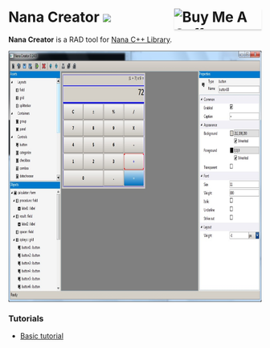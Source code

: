 # Nana Creator [![](https://img.shields.io/badge/dependencies-nana%20Lib%201.6.2-blue.svg?longCache=true&style=for-the-badge)](https://github.com/cnjinhao/nana) <a href="https://www.buymeacoffee.com/besh81" target="_blank"><img align="right" src="https://www.buymeacoffee.com/assets/img/custom_images/orange_img.png" alt="Buy Me A Coffee" style="height: 41px !important;width: 174px !important;box-shadow: 0px 3px 2px 0px rgba(190, 190, 190, 0.5) !important;-webkit-box-shadow: 0px 3px 2px 0px rgba(190, 190, 190, 0.5) !important;" ></a>

**Nana Creator** is a RAD tool for [Nana C++ Library](https://github.com/cnjinhao/nana).

<img align="center" src="docs/img/calc.jpg" alt="Calculator UI" height="500"></a>

### Tutorials
- [Basic tutorial](docs/Basic_Tutorial.html)
